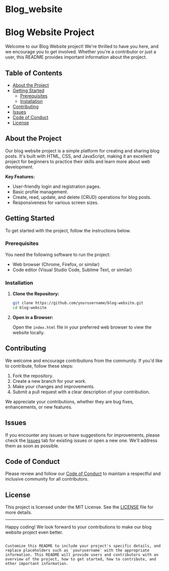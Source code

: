 # Blog_website

# Blog Website Project

Welcome to our Blog Website project! We're thrilled to have you here, and we encourage you to get involved. Whether you're a contributor or just a user, this README provides important information about the project.

## Table of Contents

- [About the Project](#about-the-project)
- [Getting Started](#getting-started)
  - [Prerequisites](#prerequisites)
  - [Installation](#installation)
- [Contributing](#contributing)
- [Issues](#issues)
- [Code of Conduct](#code-of-conduct)
- [License](#license)

## About the Project

Our blog website project is a simple platform for creating and sharing blog posts. It's built with HTML, CSS, and JavaScript, making it an excellent project for beginners to practice their skills and learn more about web development.

**Key Features:**

- User-friendly login and registration pages.
- Basic profile management.
- Create, read, update, and delete (CRUD) operations for blog posts.
- Responsiveness for various screen sizes.

## Getting Started

To get started with the project, follow the instructions below.

### Prerequisites

You need the following software to run the project:

- Web browser (Chrome, Firefox, or similar)
- Code editor (Visual Studio Code, Sublime Text, or similar)

### Installation

1. **Clone the Repository:**

   ```bash
   git clone https://github.com/yourusername/blog-website.git
   cd blog-website
   ```

2. **Open in a Browser:**

   Open the `index.html` file in your preferred web browser to view the website locally.

## Contributing

We welcome and encourage contributions from the community. If you'd like to contribute, follow these steps:

1. Fork the repository.
2. Create a new branch for your work.
3. Make your changes and improvements.
4. Submit a pull request with a clear description of your contribution.

We appreciate your contributions, whether they are bug fixes, enhancements, or new features.

## Issues

If you encounter any issues or have suggestions for improvements, please check the [Issues](https://github.com/yourusername/blog-website/issues) tab for existing issues or open a new one. We'll address them as soon as possible.

## Code of Conduct

Please review and follow our [Code of Conduct](CODE_OF_CONDUCT.md) to maintain a respectful and inclusive community for all contributors.

## License

This project is licensed under the MIT License. See the [LICENSE](LICENSE) file for more details.

---

Happy coding! We look forward to your contributions to make our blog website project even better.
```

Customize this README to include your project's specific details, and replace placeholders such as `yourusername` with the appropriate information. This README will provide users and contributors with an overview of the project, how to get started, how to contribute, and other important information.

